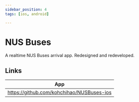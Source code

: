 ```yaml
---
sidebar_position: 4
tags: [ios, android]

---
```


# NUS Buses

A realtime NUS Buses arrival app. Redesigned and redeveloped.


## Links

| App                                       |
| ----------------------------------------- |
| https://github.com/kohchihao/NUSBuses-ios |

